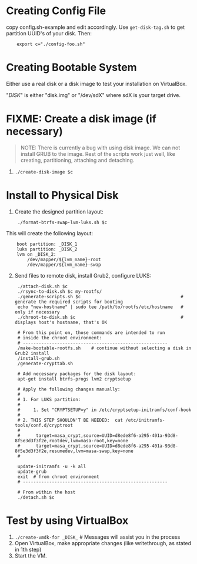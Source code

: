 # Creating Config File

copy config.sh-example and edit accordingly. Use `get-disk-tag.sh` to get partition
UUID's of your disk. Then: 

        export c="./config-foo.sh"

# Creating Bootable System

Either use a real disk or a disk image to test your installation on VirtualBox. 

"_DISK_" is either "disk.img" or "/dev/sdX" where sdX is your target drive.

# FIXME: Create a disk image (if necessary)

> NOTE: There is currently a bug with using disk image. 
> We can not install GRUB to the image. Rest of the scripts
> work just well, like creating, partitioning, attaching and detaching. 

1. `./create-disk-image $c`

# Install to Physical Disk

1. Create the designed partition layout:

        ./format-btrfs-swap-lvm-luks.sh $c

  This will create the following layout:

		boot partition: _DISK_1
		luks partition: _DISK_2
		lvm on _DISK_2:
			/dev/mapper/${lvm_name}-root
			/dev/mapper/${lvm_name}-swap
		
2. Send files to remote disk, install Grub2, configure LUKS:
		
		./attach-disk.sh $c
		./rsync-to-disk.sh $c my-rootfs/
		./generate-scripts.sh $c                                      # generate the required scripts for booting
		echo "new-hostname" | sudo tee /path/to/rootfs/etc/hostname   # only if necessary 
		./chroot-to-disk.sh $c                                        # displays host's hostname, that's OK
		
		# From this point on, those commands are intended to run 
		# inside the chroot environment: 
		# -------------------------------------------------------
		/make-bootable-rootfs.sh	# continue without selecting a disk in Grub2 install
		/install-grub.sh	
		/generate-crypttab.sh
		
		# Add necessary packages for the disk layout:
		apt-get install btrfs-progs lvm2 cryptsetup

		# Apply the following changes manually:
		#		
		# 1. For LUKS partition: 
		#
		#     1. Set "CRYPTSETUP=y" in /etc/cryptsetup-initramfs/conf-hook
		#
		# 2. THIS STEP SHOULDN'T BE NEEDED:  cat /etc/initramfs-tools/conf.d/cryptroot 
		#
		#	   target=masa_crypt,source=UUID=d8ede8f6-a295-401a-93d8-8f5e3d3f3f2e,rootdev,lvm=masa-root,key=none
		#	   target=masa_crypt,source=UUID=d8ede8f6-a295-401a-93d8-8f5e3d3f3f2e,resumedev,lvm=masa-swap,key=none
		#

		update-initramfs -u -k all
		update-grub
		exit  # from chroot environment		
		# -------------------------------------------------------

		# From within the host
		./detach.sh $c


# Test by using VirtualBox 

1. `./create-vmdk-for _DISK_` # Messages will assist you in the process
2. Open VirtualBox, make appropriate changes (like writethrough, as stated in 1th step)
3. Start the VM.
